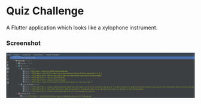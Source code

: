 # Quiz Challenge

A Flutter application which looks like a xylophone instrument.

### Screenshot
<img src="https://github.com/Aalem/quiz_challenge/blob/master/todo.png" alt="drawing" style="width:800px;"/>
